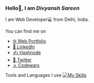 
### Hello👋, I am *Divyansh Sareen* 

I am Web Developer💻 from Delhi, India.

You can find me on
- [🌐 Web Portfolio](https://www.divyanshsareen.com/)
- [💼 LinkedIn](https://www.linkedin.com/in/divyansh-sareen-55302b195/)
- [✍️ Hashnode](https://divyanshsareen.hashnode.dev/)
- [🐤 Twitter](https://twitter.com/divyanshsareen)
- [⚔️ Codewars](https://www.codewars.com/users/DivyanshSareen)

Tools and Languages I use 
[![My Skills](https://skills.thijs.gg/icons?i=js,html,css,react,materialui,nodejs,expressjs,nestjs,webpack,figma,python,git)](https://skills.thijs.gg)


<!--[![GitHub stats](https://github-readme-stats.vercel.app/api?username=DivyanshSareen&show_icons=true&theme=transparent)](https://github.com/anuraghazra/github-readme-stats)

**DivyanshSareen/DivyanshSareen** is a ✨ _special_ ✨ repository because its `README.md` (this file) appears on your GitHub profile.

Here are some ideas to get you started:

- 🔭 I’m currently working on ...
- 🌱 I’m currently learning ...
- 👯 I’m looking to collaborate on ...
- 🤔 I’m looking for help with ...
- 💬 Ask me about ...
- 📫 How to reach me: ...
- 😄 Pronouns: ...
- ⚡ Fun fact: ...
-->
